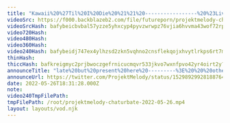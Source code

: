 ```yaml
---
title: "Kawaii%20%27Til%20I%20Die%20%21%21%20-----------------%20%23Live2D%20%23vtuber%20%23anime"
videoSrc: https://f000.backblazeb2.com/file/futureporn/projektmelody-chaturbate-2022-05-26.mp4
videoSrcHash: bafybeicbvbal57yzze5yhxcyp4pyvzwrwpz76vjia6hvvma43wof72rpky?filename=projektmelody-chaturbate-20220526T183128Z-source.mp4
video720Hash: 
video480Hash: 
video360Hash: 
video240Hash: bafybeidj747ex4ylhzsd2zkn5vqhno2cnsflekqojxhvytlrkps6rt7mem?filename=projektmelody-chaturbate-20220526T183128Z-240p.mp4
thinHash: 
thiccHash: bafkreigmyc2prjbwoczgefrnicucmqvr533jkvo7wxnfpvo42yr4oirt2y?filename=20220526T183128Z-thicc.jpg
announceTitle: "late%20but%20present%20here%20---------%3E%20%20%20other%20stuff%28%20%E3%81%A4%20%E2%97%95o%E2%97%95%20%29%E3%81%A4"
announceUrl: https://twitter.com/ProjektMelody/status/1529892992818876417
date: 2022-05-26T18:31:28.000Z
note: 
video240TmpFilePath: 
tmpFilePath: /root/projektmelody-chaturbate-2022-05-26.mp4
layout: layouts/vod.njk
---
```


